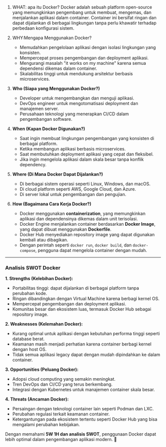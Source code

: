 1. WHAT: apa itu Docker?
   Docker adalah sebuah platform open-source yang memungkinkan pengembang untuk membuat, mengemas, dan menjalankan aplikasi dalam container. Container ini bersifat ringan dan dapat dijalankan di berbagai lingkungan tanpa perlu khawatir terhadap perbedaan konfigurasi sistem.  

2. WHY:Mengapa Menggunakan Docker?
   - Memudahkan pengelolaan aplikasi dengan isolasi lingkungan yang konsisten.  
   - Mempercepat proses pengembangan dan deployment aplikasi.  
   - Mengurangi masalah "it works on my machine" karena semua dependensi dikemas dalam container.  
   - Skalabilitas tinggi untuk mendukung arsitektur berbasis microservices.  

3. **Who (Siapa yang Menggunakan Docker?)**  
   - Developer untuk mengembangkan dan menguji aplikasi.  
   - DevOps engineer untuk mengotomatisasi deployment dan manajemen server.  
   - Perusahaan teknologi yang menerapkan CI/CD dalam pengembangan software.  

4. **When (Kapan Docker Digunakan?)**  
   - Saat ingin membuat lingkungan pengembangan yang konsisten di berbagai platform.  
   - Ketika membangun aplikasi berbasis microservices.  
   - Saat membutuhkan deployment aplikasi yang cepat dan fleksibel.  
   - Jika ingin mengelola aplikasi dalam skala besar tanpa konflik dependency.  

5. **Where (Di Mana Docker Dapat Dijalankan?)**  
   - Di berbagai sistem operasi seperti Linux, Windows, dan macOS.  
   - Di cloud platform seperti AWS, Google Cloud, dan Azure.  
   - Di server lokal untuk pengembangan dan pengujian.  

6. **How (Bagaimana Cara Kerja Docker?)**  
   - Docker menggunakan **containerization**, yang memungkinkan aplikasi dan dependensinya dikemas dalam unit terisolasi.  
   - Docker Engine menjalankan container berdasarkan **Docker Image**, yang dapat dibuat menggunakan **Dockerfile**.  
   - Docker Hub menyediakan repository image yang dapat digunakan kembali atau dibagikan.  
   - Dengan perintah seperti `docker run`, `docker build`, dan `docker-compose`, pengguna dapat mengelola container dengan mudah.  

---

### **Analisis SWOT Docker**  

**1. Strengths (Kelebihan Docker):**  
   - Portabilitas tinggi: dapat dijalankan di berbagai platform tanpa perubahan kode.  
   - Ringan dibandingkan dengan Virtual Machine karena berbagi kernel OS.  
   - Mempercepat pengembangan dan deployment aplikasi.  
   - Komunitas besar dan ekosistem luas, termasuk Docker Hub sebagai repository image.  

**2. Weaknesses (Kelemahan Docker):**  
   - Kurang optimal untuk aplikasi dengan kebutuhan performa tinggi seperti database berat.  
   - Keamanan masih menjadi perhatian karena container berbagi kernel dengan host OS.  
   - Tidak semua aplikasi legacy dapat dengan mudah dipindahkan ke dalam container.  

**3. Opportunities (Peluang Docker):**  
   - Adopsi cloud computing yang semakin meningkat.  
   - Tren DevOps dan CI/CD yang terus berkembang.  
   - Integrasi dengan Kubernetes untuk manajemen container skala besar.  

**4. Threats (Ancaman Docker):**  
   - Persaingan dengan teknologi container lain seperti Podman dan LXC.  
   - Perubahan regulasi terkait keamanan container.  
   - Ketergantungan pada ekosistem tertentu seperti Docker Hub yang bisa mengalami perubahan kebijakan.  

Dengan memahami **5W 1H dan analisis SWOT**, penggunaan Docker dapat lebih optimal dalam pengembangan aplikasi modern. 🚀